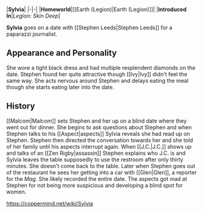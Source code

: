 |**Sylvia**|
|-|-|
|**Homeworld**|[[Earth (Legion)\|Earth (Legion)]]|
|**Introduced In**|*Legion: Skin Deep*|

**Sylvia** goes on a date with [[Stephen Leeds\|Stephen Leeds]] for a paparazzi journalist.

## Appearance and Personality
She wore a tight black dress and had multiple resplendent diamonds on the date.  Stephen found her quite attractive though [[Ivy\|Ivy]] didn't feel the same way. She acts nervous around Stephen and delays eating the meal though she starts eating later into the date.

## History
[[Malcom\|Malcom]] sets Stephen and her up on a blind date where they went out for dinner. She begins to ask questions about Stephen and when Stephen talks to his [[Aspect\|aspects]] Sylvia reveals she had read up on Stephen. Stephen then directed the conversation towards her and she told of her family until his aspects interrupt again.
When [[J.C.\|J.C.]] shows up and talks of an [[Zen Rigby\|assassin]] Stephen explains who J.C. is and Sylvia leaves the table supposedly to use the restroom after only thirty minutes.  She doesn't come back to the table. Later when Stephen goes out of the restaurant he sees her getting into a car with [[Glen\|Glen]], a reporter for the *Mag*.  She likely recorded the entire date. The aspects got mad at Stephen for not being more suspicious and developing a blind spot for women. 



https://coppermind.net/wiki/Sylvia
